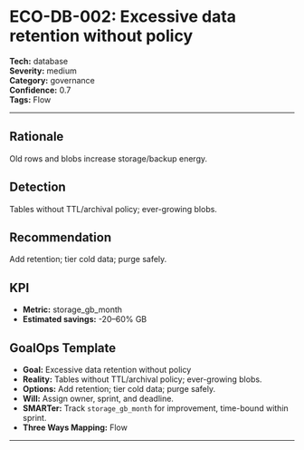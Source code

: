 # ECO-DB-002: Excessive data retention without policy

**Tech:** database  
**Severity:** medium  
**Category:** governance  
**Confidence:** 0.7  
**Tags:** Flow

---

## Rationale
Old rows and blobs increase storage/backup energy.

## Detection
Tables without TTL/archival policy; ever-growing blobs.

## Recommendation
Add retention; tier cold data; purge safely.

## KPI
- **Metric:** storage_gb_month  
- **Estimated savings:** -20–60% GB

## GoalOps Template
- **Goal:** Excessive data retention without policy  
- **Reality:** Tables without TTL/archival policy; ever-growing blobs.  
- **Options:** Add retention; tier cold data; purge safely.  
- **Will:** Assign owner, sprint, and deadline.  
- **SMARTer:** Track `storage_gb_month` for improvement, time-bound within sprint.  
- **Three Ways Mapping:** Flow

---


